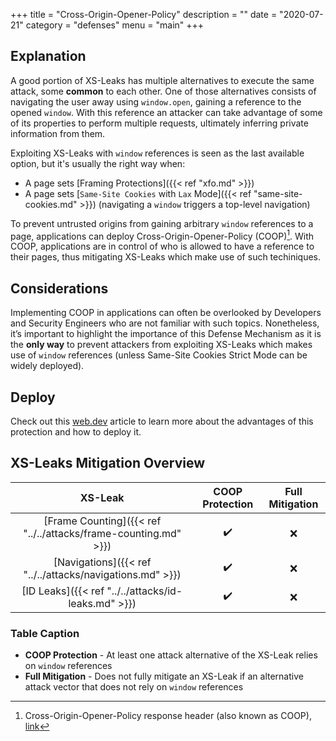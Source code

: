 +++
title = "Cross-Origin-Opener-Policy"
description = ""
date = "2020-07-21"
category = "defenses"
menu = "main"
+++

## Explanation

A good portion of XS-Leaks has multiple alternatives to execute the same attack, some **common** to each other. One of those alternatives consists of navigating the user away using `window.open`, gaining a reference to the opened `window`. With this reference an attacker can take advantage of some of its properties to perform multiple requests, ultimately inferring private information from them.

Exploiting XS-Leaks with `window` references is seen as the last available option, but it's usually the right way when:

- A page sets [Framing Protections]({{< ref "xfo.md" >}})
- A page sets [`Same-Site Cookies` with `Lax` Mode]({{< ref "same-site-cookies.md" >}}) (navigating a `window` triggers a top-level navigation)

To prevent untrusted origins from gaining arbitrary `window` references to a page, applications can deploy Cross-Origin-Opener-Policy (COOP)[^1]. With COOP, applications are in control of who is allowed to have a reference to their pages, thus mitigating XS-Leaks which make use of such techiniques.

## Considerations

Implementing COOP in applications can often be overlooked by Developers and Security Engineers who are not familiar with such topics. Nonetheless, it’s important to highlight the importance of this Defense Mechanism as it is the **only way** to prevent attackers from exploiting XS-Leaks which makes use of `window` references (unless Same-Site Cookies Strict Mode can be widely deployed).

## Deploy

Check out this [web.dev](https://web.dev/why-coop-coep/) article to learn more about the advantages of this protection and how to deploy it.

## XS-Leaks Mitigation Overview

|                           XS-Leak                                 |    COOP Protection       |  Full Mitigation   |
|:-----------------------------------------------------------------:|:------------------------:|:-------------------:
| [Frame Counting]({{< ref "../../attacks/frame-counting.md" >}})   |         ✔️               |         ❌
| [Navigations]({{< ref "../../attacks/navigations.md" >}})         |         ✔️               |         ❌
| [ID Leaks]({{< ref "../../attacks/id-leaks.md" >}})               |         ✔️               |         ❌

### Table Caption

- **COOP Protection** - At least one attack alternative of the XS-Leak relies on `window` references
- **Full Mitigation** - Does not fully mitigate an XS-Leak if an alternative attack vector that does not rely on `window` references


[^1]: Cross-Origin-Opener-Policy response header (also known as COOP), [link](https://gist.github.com/annevk/6f2dd8c79c77123f39797f6bdac43f3e)
